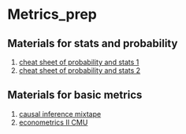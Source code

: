 # Metrics_prep

## Materials for stats and probability
1. [cheat sheet of probability and stats 1](http://ucla.jamesyxu.com/wp-content/uploads/2011/08/A-probability-and-statistics-cheatsheet.pdf)
2. [cheat sheet of probability and stats 2](https://stanford.edu/~shervine/teaching/cme-106/)
## Materials for basic metrics
1. [causal inference mixtape](https://mixtape.scunning.com/)
2. [econometrics II CMU](https://donskerclass.github.io/EconometricsII/Econometrics.html)
